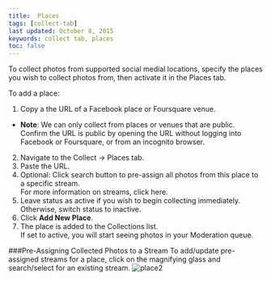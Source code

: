 ```yaml
---
title:  Places 
tags: [collect-tab] 
last updated: October 8, 2015
keywords: collect tab, places
toc: false
---
```


To collect photos from supported social medial locations, specify the places you wish to collect photos from, then activate it in the Places tab.

To add a place:

1. Copy a the URL of a Facebook place or Foursquare venue. 
 * **Note**: We can only collect from places or venues that are public. Confirm the URL is public by opening the URL without logging into Facebook or Foursquare, or from an incognito browser.
2. Navigate to the Collect -> Places tab.
3. Paste the URL.
4. Optional: Click search button to pre-assign all photos from this place to a specific stream.   
 For more information on streams, click here.
5. Leave status as active if you wish to begin collecting immediately. Otherwise, switch status to inactive.
5. Click **Add New Place**.
6. The place is added to the Collections list.  
If set to active, you will start seeing photos in your Moderation queue.

###Pre-Assigning Collected Photos to a Stream
To add/update pre-assigned streams for a place, click on the magnifying glass and search/select for an existing stream.
![place2](https://lh6.googleusercontent.com/o2NmzFgm5-JP896O0p-0Ec4PUP6zoDHMfGo7hAnnZk6VWWj_2uMWzQn2SZPC2DmVYzmXJUaYZKVsuqt5Vdd9-1my1M6QwF6wWdw8F6cPp0O4N-p297fl3bCmqGS7QlkQ1_q6XFo)